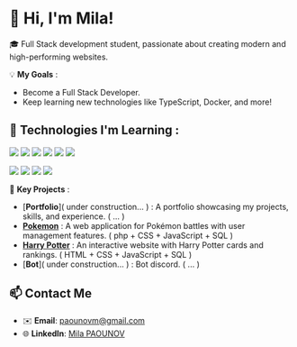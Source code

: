 # 👋 Hi, I'm Mila!

🎓 Full Stack development student, passionate about creating modern and high-performing websites.

💡 **My Goals** :
- Become a Full Stack Developer.
- Keep learning new technologies like TypeScript, Docker, and more!

## 🚀 **Technologies I'm Learning** :
<img src="https://devicon-website.vercel.app/api/css3/original.svg"></img>
<img src="https://devicon-website.vercel.app/api/html5/original.svg"></img>
<img src="https://devicon-website.vercel.app/api/javascript/original.svg"></img>
<img src="https://devicon-website.vercel.app/api/tailwindcss/plain.svg"></img>
<img src="https://devicon-website.vercel.app/api/python/original.svg"></img>
<img src="https://devicon-website.vercel.app/api/php/original.svg"></img>

<img src="https://devicon-website.vercel.app/api/git/original.svg"></img>
<img src="https://devicon-website.vercel.app/api/vscode/original.svg"></img>
<img src="https://devicon-website.vercel.app/api/figma/original.svg"></img>
<img src="https://devicon-website.vercel.app/api/illustrator/plain.svg"></img>



🌟 **Key Projects** :
- [**Portfolio**]( under construction... ) :  A portfolio showcasing my projects, skills, and experience. ( ... )
- [**Pokemon**](https://github.com/AS-Ven/pokemonBattle) : A web application for Pokémon battles with user management features. ( php + CSS + JavaScript + SQL )
- [**Harry Potter**](https://github.com/Mila2809/Site-Carte-API-HP) : An interactive website with Harry Potter cards and rankings.   ( HTML + CSS + JavaScript + SQL )
- [**Bot**]( under construction... ) : Bot discord. ( ... )

## 📫 **Contact Me**
- ✉️ **Email**: paounovm@gmail.com  
- 🌐 **LinkedIn**: [Mila PAOUNOV](https://www.linkedin.com/in/mila-paounov-759935291/)
